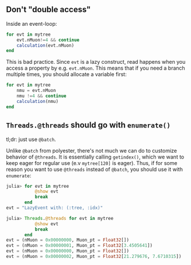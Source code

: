 ## Don't "double access"
Inside an event-loop:
```julia
for evt in mytree
    evt.nMuon!=4 && continue
    calculation(evt.nMuon)
end
```
This is bad practice. Since `evt` is a lazy construct, read happens when you access a property by e.g. `evt.nMuon`.
This means that if you need a branch multiple times, you should allocate a variable first:
```julia
for evt in mytree
    nmu = evt.nMuon
    nmu !=4 && continue
    calculation(nmu)
end
```

## `Threads.@threads` should go with `enumerate()`
tl;dr: just use `@batch`.

Unlike `@batch` from polyester, there's not much we can do to customize behavior of `@threads`. It is essentially
calling `getindex()`, which we want to keep eager for regular use (e.v `mytree[120]` is eager). Thus, if for some
reason you want to use `@threads` instead of `@batch`, you should use it with `enumerate`:
```julia
julia> for evt in mytree
           @show evt
           break
       end
evt = "LazyEvent with: (:tree, :idx)"

julia> Threads.@threads for evt in mytree
           @show evt
           break
       end
evt = (nMuon = 0x00000000, Muon_pt = Float32[])
evt = (nMuon = 0x00000001, Muon_pt = Float32[3.4505641])
evt = (nMuon = 0x00000000, Muon_pt = Float32[])
evt = (nMuon = 0x00000002, Muon_pt = Float32[21.279676, 7.6710315])
```
